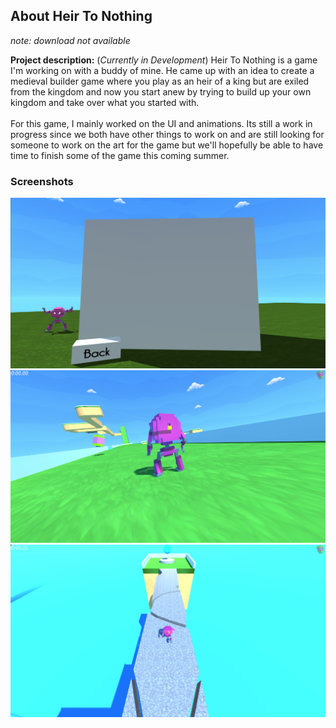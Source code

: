 ## About Heir To Nothing
<i>note: download not available</i>
  
**Project description:** (<i>Currently in Development</i>) Heir To Nothing is a game I'm working on with a buddy of mine. He came up with
an idea to create a medieval builder game where you play as an heir of a king but are exiled from the kingdom and now 
you start anew by trying to build up your own kingdom and take over what you started with. 
<br />
<br />
For this game, I mainly worked on the UI and animations. Its still a work in progress since we both have other things to work on and are 
still looking for someone to work on the art for the game but we'll hopefully be able to have time to finish some of the game this coming 
summer. 

### Screenshots

<img src="images/RunnerS(1).png?raw=true"/>
<img src="images/RunnerS(2).png?raw=true"/>
<img src="images/RunnerS(3).png?raw=true"/>
